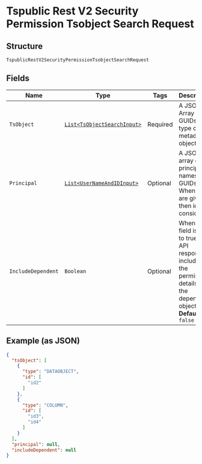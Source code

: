 
# Tspublic Rest V2 Security Permission Tsobject Search Request

## Structure

`TspublicRestV2SecurityPermissionTsobjectSearchRequest`

## Fields

| Name | Type | Tags | Description | Getter | Setter |
|  --- | --- | --- | --- | --- | --- |
| `TsObject` | [`List<TsObjectSearchInput>`](../../doc/models/ts-object-search-input.md) | Required | A JSON Array of GUIDs and type of metadata object. | List<TsObjectSearchInput> getTsObject() | setTsObject(List<TsObjectSearchInput> tsObject) |
| `Principal` | [`List<UserNameAndIDInput>`](../../doc/models/user-name-and-id-input.md) | Optional | A JSON array of principal names or GUIDs. When both are given then id is considered. | List<UserNameAndIDInput> getPrincipal() | setPrincipal(List<UserNameAndIDInput> principal) |
| `IncludeDependent` | `Boolean` | Optional | When this field is set to true, the API response includes the permission details for the dependent objects.<br>**Default**: `false` | Boolean getIncludeDependent() | setIncludeDependent(Boolean includeDependent) |

## Example (as JSON)

```json
{
  "tsObject": [
    {
      "type": "DATAOBJECT",
      "id": [
        "id2"
      ]
    },
    {
      "type": "COLUMN",
      "id": [
        "id3",
        "id4"
      ]
    }
  ],
  "principal": null,
  "includeDependent": null
}
```


